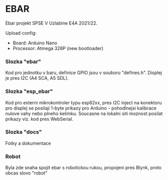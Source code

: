 # EBAR
Ebar projekt SPSE V Uzlabine E4A 2021/22.

Upload config:
  - Board: Arduino Nano
  - Processor: Atmega 328P (new bootloader)

### Slozka "ebar"
Kod pro jednotku v baru, definice GPIO jsou v souboru "defines.h". Displej je pres I2C (A4 SCA, A5 SDL).

### Slozka "esp_ebar"
Kod pro externi mikrokontroler typu esp82xx, pres I2C inject na konektoru pro displej se posilaji 1-byte prikazy pro Arduino - pohodlnejsi kalibrace nulove vahy nebo plneho kelimku. Soucasne na lokalni siti moznost posilat prikazy viz. kod pres WebSerial.

### Slozka "docs"
Fotky a dokumentace

### Robot
Byla zde snaha spojit ebar s robotickou rukou, propojeni pres Blynk, proto obcas slovo "robot"

